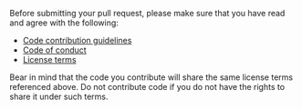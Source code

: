 Before submitting your pull request, please make sure that you have read and agree with the following:
- [Code contribution guidelines](https://github.com/simphony/osp-core/blob/master/CONTRIBUTING.md#code)
- [Code of conduct](https://github.com/simphony/osp-core/blob/master/CODE_OF_CONDUCT.md#contributor-covenant-code-of-conduct)
- [License terms](https://github.com/simphony/osp-core/blob/master/LICENSE.md)

Bear in mind that the code you contribute will share the same license terms referenced above. Do not contribute code if you do not have the rights to share it under such terms.
